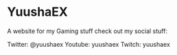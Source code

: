 # YuushaEX

A website for my Gaming stuff check out my social stuff: 

Twitter: @yuushaex
Youtube: yuushaex
Twitch: yuushaex
